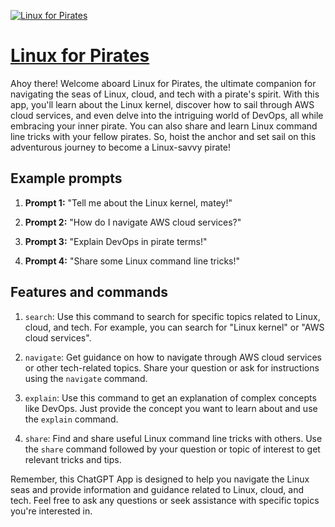 [![Linux for Pirates](https://files.oaiusercontent.com/file-7QMUoK7KC2iB5XaWPRHewxNS?se=2123-10-17T10%3A55%3A01Z&sp=r&sv=2021-08-06&sr=b&rscc=max-age%3D31536000%2C%20immutable&rscd=attachment%3B%20filename%3D0fe58efb-ed2f-4ef6-9103-15288ddd9168.png&sig=4p0t5lzwln8p9NeCTc/xcWuhkCVfQtdbLSwbvcvn8sw%3D)](https://chat.openai.com/g/g-rI0wgKDVV-linux-for-pirates)

# [Linux for Pirates](https://chat.openai.com/g/g-rI0wgKDVV-linux-for-pirates)

Ahoy there! Welcome aboard Linux for Pirates, the ultimate companion for navigating the seas of Linux, cloud, and tech with a pirate's spirit. With this app, you'll learn about the Linux kernel, discover how to sail through AWS cloud services, and even delve into the intriguing world of DevOps, all while embracing your inner pirate. You can also share and learn Linux command line tricks with your fellow pirates. So, hoist the anchor and set sail on this adventurous journey to become a Linux-savvy pirate!

## Example prompts

1. **Prompt 1:** "Tell me about the Linux kernel, matey!"

2. **Prompt 2:** "How do I navigate AWS cloud services?"

3. **Prompt 3:** "Explain DevOps in pirate terms!"

4. **Prompt 4:** "Share some Linux command line tricks!"

## Features and commands

1. `search`: Use this command to search for specific topics related to Linux, cloud, and tech. For example, you can search for "Linux kernel" or "AWS cloud services".

2. `navigate`: Get guidance on how to navigate through AWS cloud services or other tech-related topics. Share your question or ask for instructions using the `navigate` command.

3. `explain`: Use this command to get an explanation of complex concepts like DevOps. Just provide the concept you want to learn about and use the `explain` command.

4. `share`: Find and share useful Linux command line tricks with others. Use the `share` command followed by your question or topic of interest to get relevant tricks and tips.

Remember, this ChatGPT App is designed to help you navigate the Linux seas and provide information and guidance related to Linux, cloud, and tech. Feel free to ask any questions or seek assistance with specific topics you're interested in.